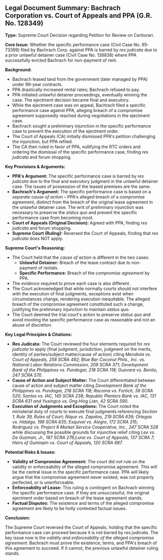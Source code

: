 ## Legal Document Summary: Bachrach Corporation vs. Court of Appeals and PPA (G.R. No. 128349)

**Type:** Supreme Court Decision regarding Petition for Review on Certiorari.

**Core Issue:** Whether the specific performance case (Civil Case No. 95-73399) filed by Bachrach Corp. against PPA is barred by *res judicata* due to a prior unlawful detainer case (Civil Case No. 138838) where PPA successfully evicted Bachrach for non-payment of rent.

**Background:**
*   Bachrach leased land from the government (later managed by PPA) under 99-year contracts.
*   PPA drastically increased rental rates; Bachrach refused to pay.
*   PPA initiated unlawful detainer proceedings, eventually winning the case. The ejectment decision became final and executory.
*   While the ejectment case was on appeal, Bachrach filed a specific performance case against PPA, alleging breach of a compromise agreement supposedly reached during negotiations in the ejectment case.
*   Bachrach sought a preliminary injunction in the specific performance case to prevent the execution of the ejectment order.
*   The Court of Appeals (CA) initially dismissed PPA's petition challenging the injunction, but PPA refiled.
*   The CA then ruled in favor of PPA, nullifying the RTC orders and ordering the dismissal of the specific performance case, finding *res judicata* and forum shopping.

**Key Provisions & Arguments:**

*   **PPA's Argument:**  The specific performance case is barred by *res judicata* due to the final and executory judgment in the unlawful detainer case. The issues of possession of the leased premises are the same.
*   **Bachrach's Argument:**  The specific performance case is based on a *separate cause of action* – PPA's alleged breach of a compromise agreement, distinct from the breach of the original lease agreement in the unlawful detainer case. The writ of preliminary injunction was necessary to preserve the *status quo* and prevent the specific performance case from becoming moot.
*   **Court of Appeals (Original Decision):**  Agreed with PPA, finding *res judicata* and forum shopping.
*   **Supreme Court (Ruling):** Reversed the Court of Appeals, finding that *res judicata* does NOT apply.

**Supreme Court's Reasoning:**

*   The Court held that the *cause of action* is different in the two cases:
    *   **Unlawful Detainer:** Breach of the lease contract due to non-payment of rentals.
    *   **Specific Performance:** Breach of the *compromise agreement* by PPA.
*   The *evidence* required to prove each case is also different.
*   The Court acknowledged that while normally courts should not interfere with the execution of final judgments, exceptions exist when circumstances change, rendering execution inequitable. The alleged breach of the compromise agreement constituted such a change, justifying the preliminary injunction to maintain *status quo*.
*   The Court deemed the trial court's action to preserve *status quo* and avoid mooting the specific performance case as reasonable and not an abuse of discretion.

**Key Legal Principles & Citations:**

*   **Res Judicata:**  The Court reviewed the four elements required for *res judicata* to apply (final judgment, jurisdiction, judgment on the merits, identity of parties/subject matter/cause of action) citing *Mendiola vs. Court of Appeals, 258 SCRA 492; Blue Bar Coconut Phils., Inc. vs. National Labor Relations Commission, 208 SCRA 371; Development Bank of the Philippines vs. Pundogar, 218 SCRA 118; Guevara vs. Benito, 247 SCRA 570*.
*   **Cause of Action and Subject Matter:**  The Court differentiated between cause of action and subject matter citing *Development Bank of the Philippines vs. Pundogar, 218 SCRA 118; Racoma vs. Fortich, 39 SCRA 520; Santos vs. IAC, 145 SCRA 238; Republic Planters Bank vs. IAC, 131 SCRA 631 and Yusingco vs. Ong Hing Lian, 42 SCRA 590*.
*   **Execution of Judgments and Exceptions:** The Court noted the ministerial duty of courts to execute final judgments referencing *Section 1, Rule 39, Rules of Court; Nique vs. Zapatos, 219 SCRA 639; Ortegas vs. Hidalgo, 198 SCRA 635; Esquivel vs. Alegre, 172 SCRA 315; Rodriguez vs. Project 6 Market Service Cooperative, Inc., 247 SCRA 528* while discussing the possible grounds for injunctive relief citing *Lee vs. De Guzman, Jr., 187 SCRA 276;Luna vs. Court of Appeals, 137 SCRA 7; Heirs of Guminpin vs. Court of Appeals, 120 SCRA 687*.

**Potential Risks & Issues:**

*   **Validity of Compromise Agreement:** The court did *not* rule on the validity or enforceability of the alleged compromise agreement. This will be the central issue in the specific performance case. PPA will likely argue that the compromise agreement never existed, was not properly perfected, or is unenforceable.
*   **Enforceability of Lease:** This ruling is contingent on Bachrach winning the specific performance case. If they are unsuccessful, the original ejectment order based on breach of the lease agreement stands.
*   **Factual Disputes:**  The existence and terms of the alleged compromise agreement are likely to be hotly contested factual issues.

**Conclusion:**

The Supreme Court reversed the Court of Appeals, holding that the specific performance case can proceed because it is not barred by *res judicata*. The key issue now is the *validity and enforceability of the alleged compromise agreement*. Bachrach must prove the existence, terms, and PPA's breach of this agreement to succeed. If it cannot, the previous unlawful detainer ruling stands.

